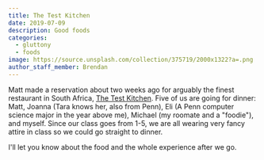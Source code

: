 ```yaml
---
title: The Test Kitchen
date: 2019-07-09
description: Good foods
categories:
  - gluttony
  - foods
image: https://source.unsplash.com/collection/375719/2000x1322?a=.png
author_staff_member: Brendan
---
```


Matt made a reservation about two weeks ago for arguably the finest restaurant in South Africa, 
<a href="https://www.thetestkitchen.co.za/">The Test Kitchen</a>.
Five of us are going for dinner: Matt, Joanna (Tara knows her, also from Penn), Eli (A Penn 
computer science major in the year above me), Michael (my roomate and a "foodie"), and myself.
Since our class goes from 1-5, we are all wearing very fancy attire in class so we could go 
straight to dinner. 

I'll let you know about the food and the whole experience after we go.